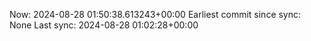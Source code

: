 Now: 2024-08-28 01:50:38.613243+00:00 Earliest commit since sync: None Last sync: 2024-08-28 01:02:28+00:00

